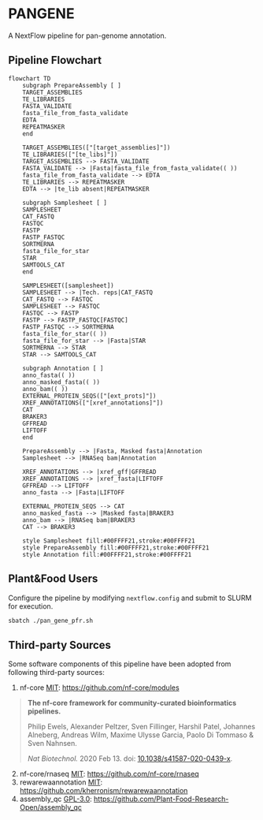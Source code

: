 # PANGENE

A NextFlow pipeline for pan-genome annotation.

## Pipeline Flowchart

```mermaid
flowchart TD
    subgraph PrepareAssembly [ ]
    TARGET_ASSEMBLIES
    TE_LIBRARIES
    FASTA_VALIDATE
    fasta_file_from_fasta_validate
    EDTA
    REPEATMASKER
    end

    TARGET_ASSEMBLIES(["[target_assemblies]"])
    TE_LIBRARIES(["[te_libs]"])
    TARGET_ASSEMBLIES --> FASTA_VALIDATE
    FASTA_VALIDATE --> |Fasta|fasta_file_from_fasta_validate(( ))
    fasta_file_from_fasta_validate --> EDTA
    TE_LIBRARIES --> REPEATMASKER
    EDTA --> |te_lib absent|REPEATMASKER

    subgraph Samplesheet [ ]
    SAMPLESHEET
    CAT_FASTQ
    FASTQC
    FASTP
    FASTP_FASTQC
    SORTMERNA
    fasta_file_for_star
    STAR
    SAMTOOLS_CAT
    end

    SAMPLESHEET([samplesheet])
    SAMPLESHEET --> |Tech. reps|CAT_FASTQ
    CAT_FASTQ --> FASTQC
    SAMPLESHEET --> FASTQC
    FASTQC --> FASTP
    FASTP --> FASTP_FASTQC[FASTQC]
    FASTP_FASTQC --> SORTMERNA
    fasta_file_for_star(( ))
    fasta_file_for_star --> |Fasta|STAR
    SORTMERNA --> STAR
    STAR --> SAMTOOLS_CAT

    subgraph Annotation [ ]
    anno_fasta(( ))
    anno_masked_fasta(( ))
    anno_bam(( ))
    EXTERNAL_PROTEIN_SEQS(["[ext_prots]"])
    XREF_ANNOTATIONS(["[xref_annotations]"])
    CAT
    BRAKER3
    GFFREAD
    LIFTOFF
    end

    PrepareAssembly --> |Fasta, Masked fasta|Annotation
    Samplesheet --> |RNASeq bam|Annotation

    XREF_ANNOTATIONS --> |xref_gff|GFFREAD
    XREF_ANNOTATIONS --> |xref_fasta|LIFTOFF
    GFFREAD --> LIFTOFF
    anno_fasta --> |Fasta|LIFTOFF

    EXTERNAL_PROTEIN_SEQS --> CAT
    anno_masked_fasta --> |Masked fasta|BRAKER3
    anno_bam --> |RNASeq bam|BRAKER3
    CAT --> BRAKER3

    style Samplesheet fill:#00FFFF21,stroke:#00FFFF21
    style PrepareAssembly fill:#00FFFF21,stroke:#00FFFF21
    style Annotation fill:#00FFFF21,stroke:#00FFFF21
```

## Plant&Food Users

Configure the pipeline by modifying `nextflow.config` and submit to SLURM for execution.

```bash
sbatch ./pan_gene_pfr.sh
```

## Third-party Sources

Some software components of this pipeline have been adopted from following third-party sources:

1. nf-core [MIT](https://github.com/nf-core/modules/blob/master/LICENSE): https://github.com/nf-core/modules

> **The nf-core framework for community-curated bioinformatics pipelines.**
>
> Philip Ewels, Alexander Peltzer, Sven Fillinger, Harshil Patel, Johannes Alneberg, Andreas Wilm, Maxime Ulysse Garcia, Paolo Di Tommaso & Sven Nahnsen.
>
> _Nat Biotechnol._ 2020 Feb 13. doi: [10.1038/s41587-020-0439-x](https://dx.doi.org/10.1038/s41587-020-0439-x).

2. nf-core/rnaseq [MIT](https://github.com/nf-core/rnaseq/blob/master/LICENSE): https://github.com/nf-core/rnaseq
3. rewarewaannotation [MIT](https://github.com/kherronism/rewarewaannotation/blob/master/LICENSE): https://github.com/kherronism/rewarewaannotation
4. assembly_qc [GPL-3.0](https://github.com/Plant-Food-Research-Open/assembly_qc/blob/main/LICENSE): https://github.com/Plant-Food-Research-Open/assembly_qc
